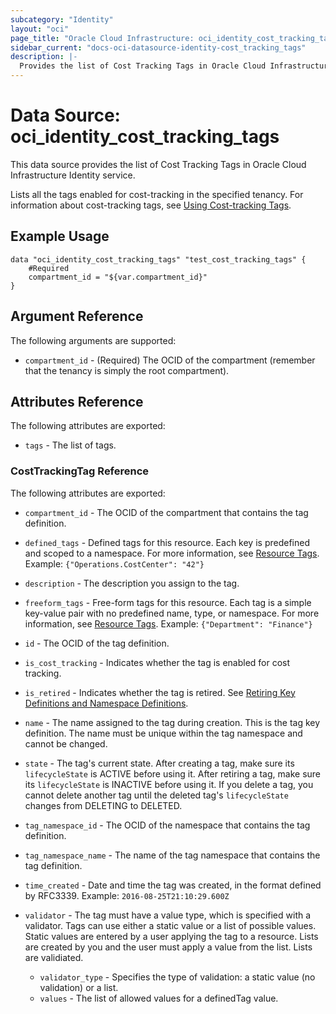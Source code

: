 ```yaml
---
subcategory: "Identity"
layout: "oci"
page_title: "Oracle Cloud Infrastructure: oci_identity_cost_tracking_tags"
sidebar_current: "docs-oci-datasource-identity-cost_tracking_tags"
description: |-
  Provides the list of Cost Tracking Tags in Oracle Cloud Infrastructure Identity service
---
```


# Data Source: oci_identity_cost_tracking_tags
This data source provides the list of Cost Tracking Tags in Oracle Cloud Infrastructure Identity service.

Lists all the tags enabled for cost-tracking in the specified tenancy. For information about
cost-tracking tags, see [Using Cost-tracking Tags](https://docs.cloud.oracle.com/iaas/Content/Identity/Concepts/taggingoverview.htm#costs).


## Example Usage

```hcl
data "oci_identity_cost_tracking_tags" "test_cost_tracking_tags" {
	#Required
	compartment_id = "${var.compartment_id}"
}
```

## Argument Reference

The following arguments are supported:

* `compartment_id` - (Required) The OCID of the compartment (remember that the tenancy is simply the root compartment). 


## Attributes Reference

The following attributes are exported:

* `tags` - The list of tags.

### CostTrackingTag Reference

The following attributes are exported:

* `compartment_id` - The OCID of the compartment that contains the tag definition.
* `defined_tags` - Defined tags for this resource. Each key is predefined and scoped to a namespace. For more information, see [Resource Tags](https://docs.cloud.oracle.com/iaas/Content/General/Concepts/resourcetags.htm).  Example: `{"Operations.CostCenter": "42"}` 
* `description` - The description you assign to the tag.
* `freeform_tags` - Free-form tags for this resource. Each tag is a simple key-value pair with no predefined name, type, or namespace. For more information, see [Resource Tags](https://docs.cloud.oracle.com/iaas/Content/General/Concepts/resourcetags.htm).  Example: `{"Department": "Finance"}` 
* `id` - The OCID of the tag definition.
* `is_cost_tracking` - Indicates whether the tag is enabled for cost tracking. 
* `is_retired` - Indicates whether the tag is retired. See [Retiring Key Definitions and Namespace Definitions](https://docs.cloud.oracle.com/iaas/Content/Identity/Concepts/taggingoverview.htm#Retiring). 
* `name` - The name assigned to the tag during creation. This is the tag key definition. The name must be unique within the tag namespace and cannot be changed. 
* `state` - The tag's current state. After creating a tag, make sure its `lifecycleState` is ACTIVE before using it. After retiring a tag, make sure its `lifecycleState` is INACTIVE before using it. If you delete a tag, you cannot delete another tag until the deleted tag's `lifecycleState` changes from DELETING to DELETED.
* `tag_namespace_id` - The OCID of the namespace that contains the tag definition.
* `tag_namespace_name` - The name of the tag namespace that contains the tag definition. 
* `time_created` - Date and time the tag was created, in the format defined by RFC3339.  Example: `2016-08-25T21:10:29.600Z` 
* `validator` - The tag must have a value type, which is specified with a validator. Tags can use either a  static value or a list of possible values. Static values are entered by a user applying the tag to a resource. Lists are created by you and the user must apply a value from the list. Lists  are validiated. 

	* `validator_type` - Specifies the type of validation: a static value (no validation) or a list.  
	* `values` - The list of allowed values for a definedTag value. 

